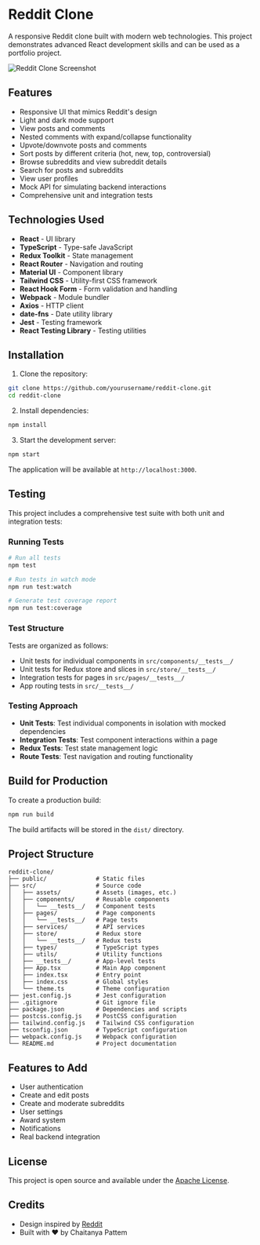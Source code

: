 # Reddit Clone

A responsive Reddit clone built with modern web technologies. This project demonstrates advanced React development skills and can be used as a portfolio project.

![Reddit Clone Screenshot](./screenshot.png)

## Features

- Responsive UI that mimics Reddit's design
- Light and dark mode support
- View posts and comments
- Nested comments with expand/collapse functionality
- Upvote/downvote posts and comments
- Sort posts by different criteria (hot, new, top, controversial)
- Browse subreddits and view subreddit details
- Search for posts and subreddits
- View user profiles
- Mock API for simulating backend interactions
- Comprehensive unit and integration tests

## Technologies Used

- **React** - UI library
- **TypeScript** - Type-safe JavaScript
- **Redux Toolkit** - State management
- **React Router** - Navigation and routing
- **Material UI** - Component library
- **Tailwind CSS** - Utility-first CSS framework
- **React Hook Form** - Form validation and handling
- **Webpack** - Module bundler
- **Axios** - HTTP client
- **date-fns** - Date utility library
- **Jest** - Testing framework
- **React Testing Library** - Testing utilities

## Installation

1. Clone the repository:

```bash
git clone https://github.com/yourusername/reddit-clone.git
cd reddit-clone
```

2. Install dependencies:

```bash
npm install
```

3. Start the development server:

```bash
npm start
```

The application will be available at `http://localhost:3000`.

## Testing

This project includes a comprehensive test suite with both unit and integration tests:

### Running Tests

```bash
# Run all tests
npm test

# Run tests in watch mode
npm run test:watch

# Generate test coverage report
npm run test:coverage
```

### Test Structure

Tests are organized as follows:

- Unit tests for individual components in `src/components/__tests__/`
- Unit tests for Redux store and slices in `src/store/__tests__/`
- Integration tests for pages in `src/pages/__tests__/`
- App routing tests in `src/__tests__/`

### Testing Approach

- **Unit Tests**: Test individual components in isolation with mocked dependencies
- **Integration Tests**: Test component interactions within a page
- **Redux Tests**: Test state management logic
- **Route Tests**: Test navigation and routing functionality

## Build for Production

To create a production build:

```bash
npm run build
```

The build artifacts will be stored in the `dist/` directory.

## Project Structure

```
reddit-clone/
├── public/              # Static files
├── src/                 # Source code
│   ├── assets/          # Assets (images, etc.)
│   ├── components/      # Reusable components
│   │   └── __tests__/   # Component tests
│   ├── pages/           # Page components
│   │   └── __tests__/   # Page tests
│   ├── services/        # API services
│   ├── store/           # Redux store
│   │   └── __tests__/   # Redux tests
│   ├── types/           # TypeScript types
│   ├── utils/           # Utility functions
│   ├── __tests__/       # App-level tests
│   ├── App.tsx          # Main App component
│   ├── index.tsx        # Entry point
│   ├── index.css        # Global styles
│   └── theme.ts         # Theme configuration
├── jest.config.js       # Jest configuration
├── .gitignore           # Git ignore file
├── package.json         # Dependencies and scripts
├── postcss.config.js    # PostCSS configuration
├── tailwind.config.js   # Tailwind CSS configuration
├── tsconfig.json        # TypeScript configuration
├── webpack.config.js    # Webpack configuration
└── README.md            # Project documentation
```

## Features to Add

- User authentication
- Create and edit posts
- Create and moderate subreddits
- User settings
- Award system
- Notifications
- Real backend integration

## License

This project is open source and available under the [Apache License](LICENSE).

## Credits

- Design inspired by [Reddit](https://www.reddit.com/)
- Built with ❤️ by Chaitanya Pattem
